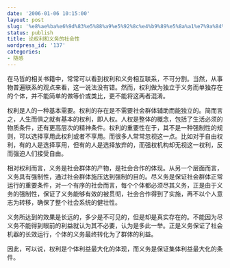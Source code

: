 ```yaml
---
date: '2006-01-06 10:15:00'
layout: post
slug: '%e8%ae%ba%e6%9d%83%e5%88%a9%e5%92%8c%e4%b9%89%e5%8a%a1%e7%9a%84%e7%a4%be%e4%bc%9a%e6%80%a7'
status: publish
title: 论权利和义务的社会性
wordpress_id: '137'
categories:
- 随感
---
```


在马哲的相关书籍中，常常可以看到权利和义务相互联系，不可分割。当然，从事物普遍联系的观点来看，这一说法没有错。然而，权利做为独立于义务而单独存在的个体，并不能简单的做等价或类比，更不能将这两者混淆。


权利是人的一种基本需要。权利的存在是不需要社会群体辅助而能独立的。简而言之，人生而俱之就有基本的权利，即人权。人权是整体的概念，包括了生活必须的物质条件，还有更高层次的精神条件。权利的重要性在于，其不是一种强制性的规则，可以选择享用此权利或者不享用。而很多人常常忽视这一点。比如对于自由权利，有的人是选择享用，但有的人是选择放弃的，而强权机构却无视这一权利，反而强迫人们接受自由。


相对权利而言，义务是社会群体的产物，是社会合作的体现。从另一个层面而言，义务具有强制性，通过社会群体施压达到强制的目的。尽义务是保证社会群体正常运行的重要条件，对一个有序的社会而言，每个个体都必须尽其义务，正是由于义务的强制性，保证了义务能够有效的被贯彻，社会合作得到了实施，再不以个人意志为转移，确保了整个社会系统的健壮性。


义务所达到的效果是长远的，多少是不可见的，但是却是真实存在的。不能因为尽义务不能得到眼前的利益就认为其不必要，认为是多此一举。正是义务保证了社会机器的长效运行，个体的义务最终转化为了群体的利益。


因此，可以说，权利是个体利益最大化的体现，而义务是保证集体利益最大化的条件。
